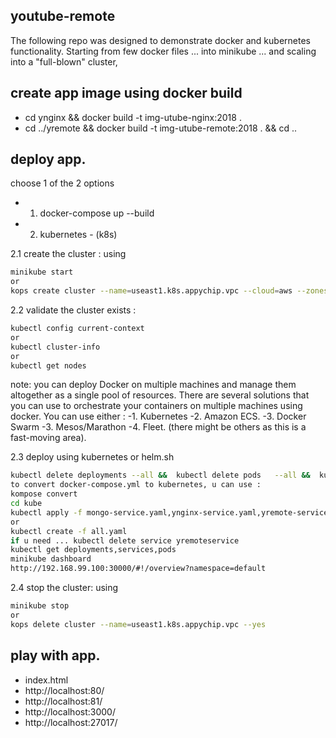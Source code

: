 youtube-remote
---------------------

The following repo was designed to demonstrate docker and kubernetes functionality. 
Starting from few docker files ... into minikube ... and scaling into a "full-blown" cluster, 


create app image using docker build
------------------
- cd ynginx     && docker build -t img-utube-nginx:2018 .
- cd ../yremote && docker build -t img-utube-remote:2018 . && cd ..

deploy app.
------------
choose 1 of the 2 options
 - 1. docker-compose up --build
 - 2. kubernetes - (k8s) 
 
2.1 create the cluster : using 
```sh
minikube start 
or 
kops create cluster --name=useast1.k8s.appychip.vpc --cloud=aws --zones=us-east-1d --dns-zone=appychip.vpc --dns private
```
2.2 validate the cluster exists   : 
```sh
kubectl config current-context 
or 
kubectl cluster-info
or 
kubectl get nodes
```
note:
 you can deploy Docker on multiple machines and manage them altogether as a single pool of resources. 
 There are several solutions that you can use to orchestrate your containers on multiple machines using docker.
You can use either :
-1. Kubernetes
-2. Amazon ECS.
-3. Docker Swarm
-3. Mesos/Marathon
-4. Fleet. (there might be others as this is a fast-moving area). 


2.3 deploy using kubernetes or helm.sh
```sh
kubectl delete deployments --all &&  kubectl delete pods   --all &&  kubectl delete services --all
to convert docker-compose.yml to kubernetes, u can use : 
kompose convert
cd kube
kubectl apply -f mongo-service.yaml,ynginx-service.yaml,yremote-service.yaml,mongo-deployment.yaml,ynginx-deployment.yaml,yremote-deployment.yaml
or
kubectl create -f all.yaml
if u need ... kubectl delete service yremoteservice
kubectl get deployments,services,pods
minikube dashboard
http://192.168.99.100:30000/#!/overview?namespace=default
```
2.4 stop the cluster: using 
```sh
minikube stop 
or 
kops delete cluster --name=useast1.k8s.appychip.vpc --yes
```


play with app.
----------
- index.html
- http://localhost:80/
- http://localhost:81/
- http://localhost:3000/
- http://localhost:27017/

 
